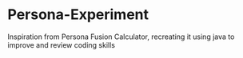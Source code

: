 # Persona-Experiment
Inspiration from Persona Fusion Calculator, recreating it using java to improve and review coding skills
